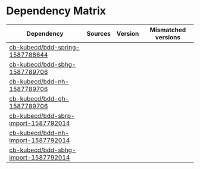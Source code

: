 # Dependency Matrix

Dependency | Sources | Version | Mismatched versions
---------- | ------- | ------- | -------------------
[cb-kubecd/bdd-spring-1587788644](https://github.com/cb-kubecd/bdd-spring-1587788644.git) |  | []() | 
[cb-kubecd/bdd-sbhg-1587789706](https://github.com/cb-kubecd/bdd-sbhg-1587789706.git) |  | []() | 
[cb-kubecd/bdd-nh-1587789706](https://github.com/cb-kubecd/bdd-nh-1587789706.git) |  | []() | 
[cb-kubecd/bdd-gh-1587789706](https://github.com/cb-kubecd/bdd-gh-1587789706.git) |  | []() | 
[cb-kubecd/bdd-sbrp-import-1587792014](https://github.com/cb-kubecd/bdd-sbrp-import-1587792014.git) |  | []() | 
[cb-kubecd/bdd-nh-import-1587792014](https://github.com/cb-kubecd/bdd-nh-import-1587792014.git) |  | []() | 
[cb-kubecd/bdd-sbhg-import-1587792014](https://github.com/cb-kubecd/bdd-sbhg-import-1587792014.git) |  | []() | 
